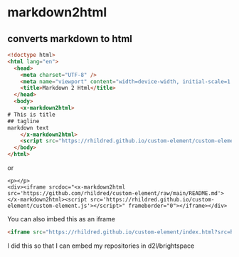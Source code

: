# markdown2html
## converts markdown to html

```html
<!doctype html>
<html lang="en">
  <head>
    <meta charset="UTF-8" />
    <meta name="viewport" content="width=device-width, initial-scale=1.0" />
    <title>Markdown 2 Html</title>
  </head>
  <body>
    <x-markdown2html>
# This is title
## tagline
markdown text     
    </x-markdown2html>
    <script src="https://rhildred.github.io/custom-element/custom-element.js"></script>
  </body>
</html>


```

or

```
<p></p>
<div><iframe srcdoc="<x-markdown2html src='https://github.com/rhildred/custom-element/raw/main/README.md'></x-markdown2html><script src='https://rhildred.github.io/custom-element/custom-element.js'></script>" frameborder="0"></iframe></div>
```

You can also imbed this as an iframe

```html
<iframe src="https://rhildred.github.io/custom-element/index.html?src=https://github.com/rhildred/custom-element/raw/main/README.md" frameborder="0"></iframe>
```

I did this so that I can embed my repositories in d2l/brightspace


